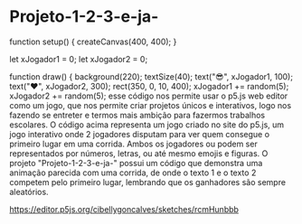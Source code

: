 # Projeto-1-2-3-e-ja-
function setup() { createCanvas(400, 400); }

let xJogador1 = 0; let xJogador2 = 0;

function draw() { background(220); textSize(40); text("😎", xJogador1, 100); text("❤️", xJogador2, 300); rect(350, 0, 10, 400); xJogador1 += random(5); xJogador2 += random(5);
esse código nos permite usar o p5.js web editor como um jogo, que nos permite criar projetos únicos e interativos, logo nos fazendo se entreter e termos mais ambição para fazermos trabalhos escolares.
O código acima representa um jogo criado no site do p5.js, um jogo interativo onde 2 jogadores disputam para ver quem consegue o primeiro lugar em uma corrida. Ambos os jogadores ou podem ser representados por números, letras, ou até mesmo emojis e figuras.
O projeto "Projeto-1-2-3-e-ja-" possui um código que demonstra uma animação parecida com uma corrida, de onde o texto 1 e o texto 2 competem pelo primeiro lugar, lembrando que os ganhadores são sempre aleatórios.

https://editor.p5js.org/cibellygoncalves/sketches/rcmHunbbb
